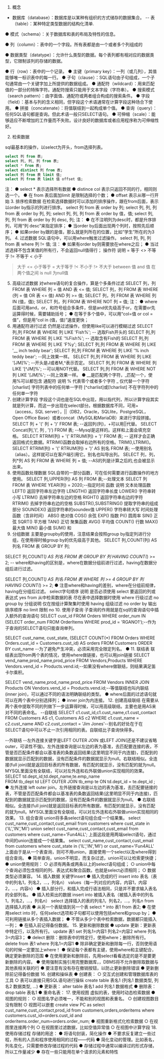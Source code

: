 1. 概念


- 数据库（database）：数据库是以某种有组织的方式储存的数据集合。
-- 表（table）：某种特定类型数据的结构化清单.

● 模式（schema）：关于数据库和表的布局及特性的信息。

● 列（column）：表中的一个字段。所有表都是由一个或者多个列组成的

● 数据类型（datatype）：允许什么类型的数据。每个表列都有相对应的数据类型，它限制该列的存储的数据。

● 行（row）：表中的一个记录。
● 主键（primary key）：一列（或几列），其值能够唯一标识表中的每一行。
● 子句（clause）：SQL语句由子句组成，一个子句通常由一个关键字加上所提供的数据组成。
● 通配符（wildcard）：用来匹配值的一部分的特殊字符。通配符搜索只能用于文本字段（字符串）。
● 搜索模式（search pattern）：由字面值、通配符或两者组合构成的搜索条件。
● 字段（field）：基本与列的含义相同，但字段这个术语通常在计算字段这种场合下使用。
● 拼接（concatenate）：将值联结到一起构成单个值。
● 查询（query）：任何SQL语句都是查询。但此术语一般只SELECT语句。
● 可伸缩（scale）：能够适应不断增加的工作量而不失败。设计良好的数据库或者应用程序称为可伸缩性好。


2. 检索数据


sql最基本的操作，以select为开头，from选择列表。

```sql
select 列 from 表;
select 列, 列, 列 from 表;
select * from 表;
select distinct 列 from 表;
select 列 from 表 limit 值;
select 列 from 表 limit 值 offset 值;
```

注：
● select * 表示选择所有数据
● distince col 表示只返回不同的行，相同则选一个。
● 在 from 表后面加limit 是限制选择的个数；
● offset 表示从哪一行开始
3. 排序检索数据
在检索选择数据时可以添加的排序操作，跟在from后面，表示以order by指示的列进行排序。
select 列 from 表 order by 列;
select 列, 列, 列 from 表 order by 列, 列;
select 列, 列, 列 from 表 order by 值，值;
select 列, 列, 列 from 表 order by 列 desc, 列;
注：
● 在不注明列为desc时，都是升序排列，可用“列 desc”来指定排序；
● 当order by后面出现两个列时，按照先后顺序；
● 如果order by跟的是值，那么就是列所在的位置，比如“学生”所在的为3列。
4. 过滤数据
SQL语句中，可以用where触发过滤操作。
select 列, 列, 列 from 表 where 列 != 值;
注：
● 如果有order by则需要放在where之后；
● 当过滤选择不包含某值的所有行，不会返回null值得行；
操作符	说明
=	等于
<>	不等于
!=	不等于
<	小于
>	大于
<=	小于等于
>=	大于等于
!<	不小于
!>	不大于
between 值 and 值	在两个值之间
is null	为null值
5. 高级过滤数据
对where语句的复合操作，算是个多条件过滤
SELECT 列，列 FROM 表 WHERE 列 = 值 AND 表 <= 值;
SELECT 列，列 FROM 表 WHERE (列 = 值 OR 表 <= 值) AND 列 >= 值; 
SELECT 列，列 FROM 表 WHERE 列 IN (值，值); 
SELECT 列，列 FROM 表 WHERE NOT 列 = 值;
注：
● where后面可用and，or，和符号组合多条件，但是and优先级高于or，在需要or先运算得时候，需要辅助括号；
● 在等于多个值中，可以用“col=值 or col =值”，但是用“col in (值，值)”速度更快；
6. 用通配符进行过滤
仍然是过滤操作，但使用like可以进行模糊过滤
SELECT 列,列 FROM 表 WHERE 列 LIKE 'Fish%'; -- 选取Fish开头的
SELECT 列,列 FROM 表 WHERE 列 LIKE '%Fish%'; -- 选取含有Fish的
SELECT 列,列 FROM 表 WHERE 列 LIKE 'F%y';
SELECT 列,列 FROM 表 WHERE 列 LIKE '__ inch teddy bear'; 
SELECT 列,列 FROM 表 WHERE 列 LIKE '% inch teddy bear'; --同上效果一样。
SELECT 列,列 FROM 表 WHERE 列 LIKE '[JM]%'; --开头是J或者M,^表示否定。
SELECT 列,列 FROM 表 WHERE 列 LIKE '[^JM]%'; --可以用NOT代替。
SELECT 列,列 FROM 表 WHERE NOT 列 LIKE '[JM]%'; --同上效果一样。
● __是匹配两个字符，_匹配一个，使用%可以都包含
通配符	说明
%	代表零个或者多个字符
_	仅代替一个字符
[charlist]	字符列表中的任何单一字符
[^charlist]或[!charlist]	不在字符列中的任何单一字符
7. 创建计算字段
字段这个词也是在SQL中出现，用以指代列，所以计算字段其实就是列计算，而这一步出现在select部分。根据数据库不同，可用+（access，SQL server），||（DB2，Oracle，SQLlite，PostgreSQL，Open Office Base）或者concat（MySQL和MariaDB）来进行字段拼接。
SELECT 列 + '(' 列 + ')' FROM 表; --返回列(列)，+可以用||代替。
SELECT Concat(列,'(', 列 , ')') FROM 表; --Mysql是这样的。这样和上面会填充空格。
SELECT RTRIM(列) + '(' RTRUM(列) + ')' FROM 表; -- 这样才会正确返回格式化数据。RTRIM()函数会取掉右边所有的空格。TRIM(),LTRIM()。
SELECT RTRIM(列) + '(' RTRUM(列) + ')' AS 别名 FROM 表; --使用别名（alias）。这样就可以在客户端引用它。别名也叫导出列。
SELECT 列，列，列*列 AS 列 FROM 表 WHERE 列 = 值; --AS的列是计算之后的,也会被显示出来。
8. 使用函数处理数据
SQL自带的一部分函数，可在任何需要进行函数操作的地方使用。
SELECT 列,UPPER(列) AS 列 FROM 表;--处理文本
SELECT 列 FROM 表 WHERE YEAR(列) = 2020;--指定时间
	函数	说明
文本处理函数	LEFT()	返回字符串左边字符
LENGTH()	返回字符串长度
LOWER()	字符串转小写
LTRIM()	去掉字符串左边的空格
RIGHT()	返回字符串右边的字符
RTRIM()	去掉字符串右边的空格
SUBSTR(),SUBSTRING()	提取字符串的组成部分
SOUNDEX()	返回字符串的soundex值
UPPER()	字符串转大写
时间处理函数（含非时间）	ABS()	绝对值
COS()	余弦
EXP()	指数
PI()	圆周率
SIN()	正弦
SQRT()	平方根
TAN()	正切
聚集函数	AVG()	平均值
COUNT()	行数
MAX()	最大值
MIN()	最小值
SUM()	和
9. 分组数据
主要是groupby的使用，注意结果会按照group by指定列进行分组，在使用得时候group by的优先级高于其他。
SELECT 列,COUNT(列) AS 列名
FROM 表
GROUP BY 列;

SELECT 列,COUNT(*) AS 列名
FROM 表
GROUP BY 列
HAVING COUNT(*) >= 2; -- where和having的区别是，where在数据分组前进行过滤，having在数据分组后进行过滤。

SELECT 列,COUNT(*) AS 列名
FROM 表
WHERE 列 >= 4
GROUP BY 列
HAVING COUNT(*) >= 2;
● 注意where和having的差别，where在分组前规律，having在分组后过滤。
select字句顺序	说明	是否必须使用
select	要返回的列或表达式	yes
from	从中检索数据的表	尽在表中选择数据时使用
where	行级过滤	no
group by	分组说明	仅在按组计算聚集时使用
having	组级过滤	no
order by	输出排序顺序	no
limit	限制	no
10. 使用子查询
子查询的作用就是在sql的查询语句中插入额外的查询语句
SELECT cust_id FROM Orders
WHERE order_num IN (SELECT order_num FROM OrderItems WHERE prod_id = 'RGANO1');--作为子查询的SELECT语句只能查询单列。

SELECT cust_name,
       cust_state,
       (SELECT COUNT(*)
       FROM Orders
       WHERE Orders.cust_id = Customers.cust_id) AS orders
FROM Customers
ORDER BY cust_name --为了避免产生冲突，必须采用完全限定列名。
● 
11. 联结表
联结表出现from两个表的情况，使用where做链接，也可以用join链接
SELECT vend_name,prod_name,prod_price
FROM Vendors,Products
WHERE Vendors.vend_id = Products.vend.id;--如果没有where做联结，则结果满足笛卡尔乘积。

SELECT vend_name,prod_name,prod_price
FROM Vendors
INNER JOIN Products ON Vendors.vend_id = Products.vend.id;--等值联结也叫内联结(inner join)，可以通过不同的语法明确联结的类型。
● where后面的过滤语句就可以在两个表中分别选择列；
● inner join为内连接。
12. 创建高级联结
在需要从两个表中提取不同的列做下一步运算得时候，可以用高级联结。主要也是用AS来对不同的表命名。
--自联结
SELECT c1.cust_id,c1.cust_name,c1.cust_contact
FROM Customers AS c1, Customers AS c2
WHERE c1.cust_name = c2.cust_name
AND c2.cust_contact = 'Jim Jones'--别名的好处在于在SELECT语句中可以不止一次引用相同的表。自联结比子查询快得多。

--外联结
--左外连接关键字是LEFT OUTER JOIN 或LEFT JOIN(还是不建议省略outer，可读性不强)。左外连接查询是以左边的表为基准，去匹配要连接的表，不管是否匹配条件都会以基准表的条数返回结果(这里明显不同于内连接)，匹配到的数据就显示匹配到的数据，没有匹配条件的数据就显示为null。右联结相似。全连接(full join)就是返回目标表的所有数据，有匹配的就显示，没有匹配的就为null。MYSQL里面没有全联结，可以对左外连和右外联做union实现相同的效果。
SELECT td.dept_id,td.dept_name,te.emp_name  
FROM tb_dept td
LEFT OUTER JOIN tb_emp te
ON td.dept_id = te.dept_id ;
● 左外连接 left outer join。左外链接查询是以左边的表为基准，去匹配要链接的表，不管是否匹配条件都会以基准表的条数返回结果(这里明显不同于内连接)，匹配到的数据就显示匹配到的数据，没有匹配条件的数据就显示为null。
● 右联结相似。全连接(full join)就是返回目标表的所有数据，有匹配的就显示，没有匹配的就为null。MYSQL里面没有全联结，可以对左外连和右外联做union实现相同的效果。
13. 组合查询
union将多条select语句组合成一个结果集。
select cust_name,cust_contact,cust_email
from customers
where cust_state in ('IL','IN','MI')
union
select cust_name,cust_contact,cust_email
from customers
where cust_name='Fun4ALL';
上面这段是用两端select语句，通过中间的union连接成一个结果集。
select cust_name,cust_contact,cust_email
from customers
where cust_state in ('IL','IN','MI')
or cust_name='Fun4ALL'
上面由于是从一个表查询，则可不用union，直接使用一个select以及where得到组合查询。
● 简单查询，union不明显，而复杂过滤，union可以让检索更快捷；
● union使用规则：
  ○ 必须有两条或两条以上的select语句组成；
  ○ union中每个查询必须包含相同的列、表达式和聚合函数。也就是select必须相同；
  ○ 数据类型必须兼容。
14. 插入数据
关键字insert
● 插入完成的行
insert into 表名（表中的列名1，列名2，...，列名n）
values（每一列对应的内容，内容1，内容2，...，内容n）
● 插入部分行，和插入完成行语法相同，只是并不要求输入表名的全部列名。
● 插入检索出的数据
insert into 被插入表名（被插入表中的列名1，列名2，...，列名n）
select 选择插入的表的列名1，列名2，...，列名n
from 选择插入的表
● 从另一个表赋值到另一个表
select * into 表1 from 表2;
● 在使用select into 时，任何select选项和子句都可以使用包括where和group by；
● 可利用链接从多个表插入数据；
● 不管从多少个表中检索数据，数据都只能插入一列；
● 在插入前记得备份数据。
15. 更新和删除数据
● update 更新：更新表中特定行，以及所有行。
update 表1
set 列名1=内容1
列名2=内容2
where 列名3=内容3；
● delect 删除：删除表中的特定行，使用where；删除所有行。
delete from 表1
where 列名1=内容1
● 除非确定更新和删除每一行，否则使用语句的时候一定要加上where！
● 保证每个表都有主键，使用where和主键配合，确定更新删除的范围
● 在使用更新和删除前，先用select看看选定的是不是要更新删除的内容。
● 使用强制实施引用完整数据库，，DBMS将不允许删除取数据与其他表相关联的行
● 要注意有没有存在撤销按钮，以防止更新删除错误
● 更新删除前记得备份数据
16. 创建和操纵表
● 创建表：
  ○ 交互式创建和管理数据库表的工具
  ○ 表可以直接只用SQL语句进行操纵
create table 表名1 (列名1 数据类型, 列名2 数据类型, ...)
● 更新表：
alter table 表名1 
add 列名1 数据格式 
● 删除表：
drop table 表名1
● 重命名表：
17. 使用视图
虚拟的表，使用时动态检索数据
● 视图的规则：
  ○ 视图名字必须唯一，不能和别的视图和表重名。
  ○ 创建视图数目没有限制
  ○ 视图可以嵌套
create view PC as
select cust_name,cust_contact,prod_id
from customers,orders,orderitems
where customers.cust_id=orders.cust_id
and orderitems.order_num=orders.order_num;
● 视图重新格式化检索数据
  ○ 在视图里连接两个列
  ○ 在视图里过滤数据，比如空值异常值
  ○ 在视图中计算字段
18. 使用存储过程
存储的用途：
● 将语句封装，简化操作
● 不要求反复建立一些过程，所有的人员和程序使用相同的过程——代码
● 简化变动的管理。比如表名，列名变化，只需要修改存储过程的代码
● 存储过程中通常以编译过的形式存储，所以工作量减少
● 存在一些只能用在单个请求的元素和特性
